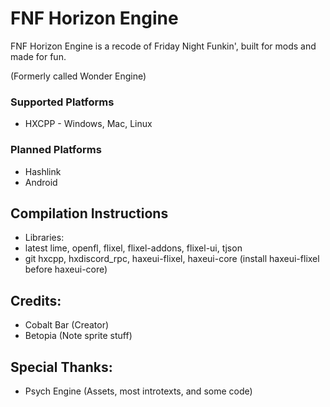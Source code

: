 # FNF Horizon Engine

FNF Horizon Engine is a recode of Friday Night Funkin', built for mods and made for fun.

(Formerly called Wonder Engine)

### Supported Platforms

-   HXCPP - Windows, Mac, Linux

### Planned Platforms

-   Hashlink
-   Android

## Compilation Instructions

-   Libraries:
-   latest lime, openfl, flixel, flixel-addons, flixel-ui, tjson
-   git hxcpp, hxdiscord_rpc, haxeui-flixel, haxeui-core (install haxeui-flixel before haxeui-core)

## Credits:

-   Cobalt Bar (Creator)
-   Betopia (Note sprite stuff)

## Special Thanks:

-   Psych Engine (Assets, most introtexts, and some code)
